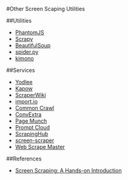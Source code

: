 #Other Screen Scaping Utilities

##Utilities
* [PhantomJS](http://phantomjs.org/)
* [Scrapy](http://scrapy.org/)
* [BeautifulSoup](http://www.crummy.com/software/BeautifulSoup/)
* [spider.py](https://pypi.python.org/pypi/spider.py)
* [kimono](http://kimonify.kimonolabs.com/kimload?url=http%3A%2F%2Fwww.kimonolabs.com%2Fwelcome.html&utm_source=hackernewsletter&utm_medium=email)

##Services
* [Yodlee](http://www.yodlee.com/)
* [Kapow](http://kapowsoftware.com/solutions/process-automation/B2B-process-automation.php)
* [ScraperWiki](https://scraperwiki.com/)
* [import.io](https://import.io/)
* [Common Crawl](http://commoncrawl.org/)
* [ConvExtra](http://convextra.com/)
* [Page Munch](http://www.pagemunch.com/)
* [Prompt Cloud](http://promptcloud.com/)
* [ScrapingHub](http://scrapinghub.com/)
* [screen-scraper](http://screen-scraper.com/)
* [Web Scrape Master](http://webscrapemaster.com/)

##References
* [Screen Scraping: A Hands-on Introduction](http://www.people.fas.harvard.edu/~astorer/scraping/scraping.html)
